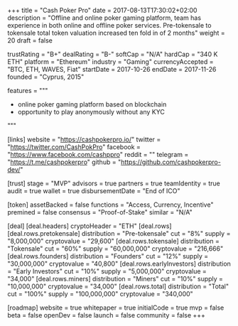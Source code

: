 +++
title = "Cash Poker Pro"
date = 2017-08-13T17:30:02+02:00
description = "Offline and online poker gaming platform, team has experience in both online and offline poker services. Pre-tokensale to tokensale total token valuation increased ten fold in of 2 months"
weight = 20
draft = false

trustRating = "B+"
dealRating = "B-"
softCap = "N/A"
hardCap = "340 K ETH"
platform = "Ethereum"
industry = "Gaming"
currencyAccepted = "BTC, ETH, WAVES, Fiat"
startDate = 2017-10-26
endDate = 2017-11-26
founded = "Cyprus, 2015"

features = """
- online poker gaming platform based on blockchain
- opportunity to play anonymously without any KYC

"""

[links]
  website = "https://cashpokerpro.io/"
  twitter = "https://twitter.com/CashPokPro"
  facebook = "https://www.facebook.com/cashppro"
  reddit = ""
  telegram = "https://t.me/cashpokerpro"
  github = "https://github.com/cashpokerpro-dev/"

[trust]
  stage = "MVP"
  advisors = true
  partners = true
  teamIdentity = true
  audit = true
  wallet = true
  disbursementDate = "End of ICO"

[token]
  assetBacked = false
  functions = "Access, Currency, Incentive"
  premined = false
  consensus = "Proof-of-Stake"
  similar = "N/A"

[deal]
  [deal.headers]
    cryptoHeader = "ETH"
  [deal.rows]
    [deal.rows.pretokensale]
      distribution = "Pre-tokensale"
      cut = "8%"
      supply = "8,000,000"
      cryptovalue = "29,600"
    [deal.rows.tokensale]
      distribution = "Tokensale"
      cut = "60%"
      supply = "60,000,000"
      cryptovalue = "216,666"
    [deal.rows.founders]
      distribution = "Founders"
      cut = "12%"
      supply = "30,000,000"
      cryptovalue = "40,800"
    [deal.rows.earlyInvestors]
      distribution = "Early Investors"
      cut = "10%"
      supply = "5,000,000"
      cryptovalue = "34,000"
    [deal.rows.miners]
      distribution = "Miners"
      cut = "10%"
      supply = "10,000,000"
      cryptovalue = "34,000"
    [deal.rows.total]
      distribution = "Total"
      cut = "100%"
      supply = "100,000,000"
      cryptovalue = "340,000"

[roadmap]
  website = true
  whitepaper = true
  initialCode = true
  mvp = false
  beta = false
  openDev = false
  launch = false
  community = false
+++

